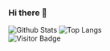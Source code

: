 ### Hi there 👋

![Github Stats](https://github-readme-stats.vercel.app/api?username=cristisocaci&count_private=true&show_icons=true&include_all_commits=true)
![Top Langs](https://github-readme-stats.vercel.app/api/top-langs/?username=cristisocaci&hide=TeX&layout=compact)
<br>
![Visitor Badge](https://visitor-badge.laobi.icu/badge?page_id=cristisocaci.cristisocaci)


<!--
**cristisocaci/cristisocaci** is a ✨ _special_ ✨ repository because its `README.md` (this file) appears on your GitHub profile.

Here are some ideas to get you started:

- 🔭 I’m currently working on ...
- 🌱 I’m currently learning ...
- 👯 I’m looking to collaborate on ...
- 🤔 I’m looking for help with ...
- 💬 Ask me about ...
- 📫 How to reach me: ...
- 😄 Pronouns: ...
- ⚡ Fun fact: ...
-->
